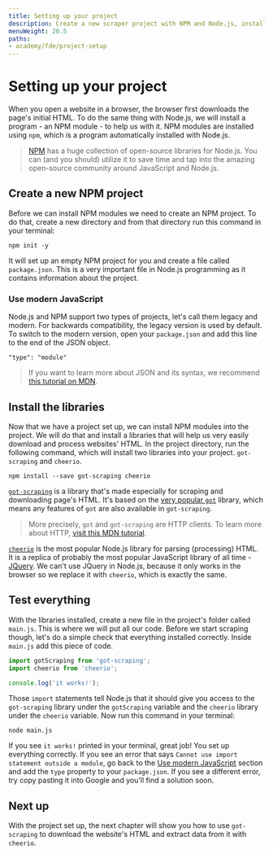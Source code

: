 ```yaml
---
title: Setting up your project
description: Create a new scraper project with NPM and Node.js, install libraries and test that everything works correctly.
menuWeight: 20.5
paths:
- academy/fde/project-setup
---
```


# [](#setting-up) Setting up your project

When you open a website in a browser, the browser first downloads the page's initial HTML. To do the same thing with Node.js, we will install a program - an NPM module - to help us with it. NPM modules are installed using `npm`, which is a program automatically installed with Node.js.

> [NPM](https://www.npmjs.com/) has a huge collection of open-source libraries for Node.js. You can (and you should) utilize it to save time and tap into the amazing open-source community around JavaScript and Node.js.


## [](#create-project) Create a new NPM project

Before we can install NPM modules we need to create an NPM project. To do that, create a new directory and from that directory run this command in your terminal:

```shell
npm init -y
```

It will set up an empty NPM project for you and create a file called `package.json`. This is a very important file in Node.js programming as it contains information about the project.

### [](#modern-javascript) Use modern JavaScript

Node.js and NPM support two types of projects, let's call them legacy and modern. For backwards compatibility, the legacy version is used by default. To switch to the modern version, open your `package.json` and add this line to the end of the JSON object.

```text
"type": "module"
```

> If you want to learn more about JSON and its syntax, we recommend [this tutorial on MDN](https://developer.mozilla.org/en-US/docs/Learn/JavaScript/Objects/JSON).

## [](#install-libraries) Install the libraries

Now that we have a project set up, we can install NPM modules into the project. We will do that and install a libraries that will help us very easily download and process websites' HTML. In the project directory, run the following command, which will install two libraries into your project. `got-scraping` and `cheerio`.

```shell
npm install --save got-scraping cheerio
```

[`got-scraping`](https://github.com/apify/got-scraping) is a library that's made especially for scraping and downloading page's HTML. It's based on the [very popular `got`](https://github.com/sindresorhus/got) library, which means any features of `got` are also available in `got-scraping`.

> More precisely, `got` and `got-scraping` are HTTP clients. To learn more about HTTP, [visit this MDN tutorial](https://developer.mozilla.org/en-US/docs/Web/HTTP/Basics_of_HTTP).

[`cheerio`](https://github.com/cheeriojs/cheerio) is the most popular Node.js library for parsing (processing) HTML. It is a replica of probably the most popular JavaScript library of all time - [JQuery](https://jquery.com/). We can't use JQuery in Node.js, because it only works in the browser so we replace it with `cheerio`, which is exactly the same.

## [](#test) Test everything

With the libraries installed, create a new file in the project's folder called `main.js`. This is where we will put all our code. Before we start scraping though, let's do a simple check that everything installed correctly. Inside `main.js` add this piece of code.

```js
import gotScraping from 'got-scraping';
import cheerio from 'cheerio';

console.log('it works!');
```

Those `import` statements tell Node.js that it should give you access to the `got-scraping` library under the `gotScraping` variable and the `cheerio` library under the `cheerio` variable. Now run this command in your terminal:

```shell
node main.js
```

If you see `it works!` printed in your terminal, great job! You set up everything correctly. If you see an error that says `Cannot use import statement outside a module`, go back to the [Use modern JavaScript](#use-modern-javascript) section and add the `type` property to your `package.json`. If you see a different error, try copy pasting it into Google and you'll find a solution soon.

## [](#next) Next up

With the project set up, the next chapter will show you how to use `got-scraping` to download the website's HTML and extract data from it with `cheerio`.
